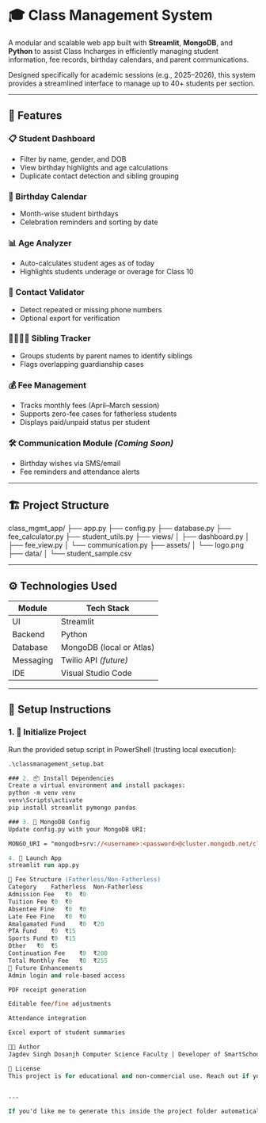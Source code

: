 # 🎓 Class Management System

A modular and scalable web app built with **Streamlit**, **MongoDB**, and **Python** to assist Class Incharges in efficiently managing student information, fee records, birthday calendars, and parent communications.

Designed specifically for academic sessions (e.g., 2025–2026), this system provides a streamlined interface to manage up to 40+ students per section.

---

## 🚀 Features

### 📋 Student Dashboard
- Filter by name, gender, and DOB
- View birthday highlights and age calculations
- Duplicate contact detection and sibling grouping

### 📅 Birthday Calendar
- Month-wise student birthdays
- Celebration reminders and sorting by date

### 📊 Age Analyzer
- Auto-calculates student ages as of today
- Highlights students underage or overage for Class 10

### 📱 Contact Validator
- Detect repeated or missing phone numbers
- Optional export for verification

### 👨‍👩‍👧‍👦 Sibling Tracker
- Groups students by parent names to identify siblings
- Flags overlapping guardianship cases

### 💰 Fee Management
- Tracks monthly fees (April–March session)
- Supports zero-fee cases for fatherless students
- Displays paid/unpaid status per student

### 🛠️ Communication Module *(Coming Soon)*
- Birthday wishes via SMS/email
- Fee reminders and attendance alerts

---

## 🏗️ Project Structure

class_mgmt_app/ ├── app.py ├── config.py ├── database.py ├── fee_calculator.py ├── student_utils.py ├── views/ │ ├── dashboard.py │ ├── fee_view.py │ └── communication.py ├── assets/ │ └── logo.png ├── data/ │ └── student_sample.csv

---

## ⚙️ Technologies Used

| Module       | Tech Stack        |
|--------------|-------------------|
| UI           | Streamlit         |
| Backend      | Python             |
| Database     | MongoDB (local or Atlas) |
| Messaging    | Twilio API *(future)* |
| IDE          | Visual Studio Code |

---

## 💾 Setup Instructions

### 1. 🧱 Initialize Project
Run the provided setup script in PowerShell (trusting local execution):
```ps
.\classmanagement_setup.bat

### 2. 📦 Install Dependencies
Create a virtual environment and install packages:
python -m venv venv
venv\Scripts\activate
pip install streamlit pymongo pandas

### 3. 🔗 MongoDB Config
Update config.py with your MongoDB URI:

MONGO_URI = "mongodb+srv://<username>:<password>@cluster.mongodb.net/class_mgmt"

4. 🏁 Launch App
streamlit run app.py

📅 Fee Structure (Fatherless/Non-Fatherless)
Category	Fatherless	Non-Fatherless
Admission Fee	₹0	₹0
Tuition Fee	₹0	₹0
Absentee Fine	₹0	₹0
Late Fee Fine	₹0	₹0
Amalgamated Fund	₹0	₹20
PTA Fund	₹0	₹15
Sports Fund	₹0	₹15
Other	₹0	₹5
Continuation Fee	₹0	₹200
Total Monthly Fee	₹0	₹255
📌 Future Enhancements
Admin login and role-based access

PDF receipt generation

Editable fee/fine adjustments

Attendance integration

Excel export of student summaries

👨‍🏫 Author
Jagdev Singh Dosanjh Computer Science Faculty | Developer of SmartSchoolAI tools Passionate about educational equity, modular tech systems, and scalable learning platforms.

📜 License
This project is for educational and non-commercial use. Reach out if you'd like to collaborate or extend it further!


---

If you'd like me to generate this inside the project folder automatically, I can give you a script. Or, we can move on to coding the `app.py` core interface. What next, Captain? 💻✨